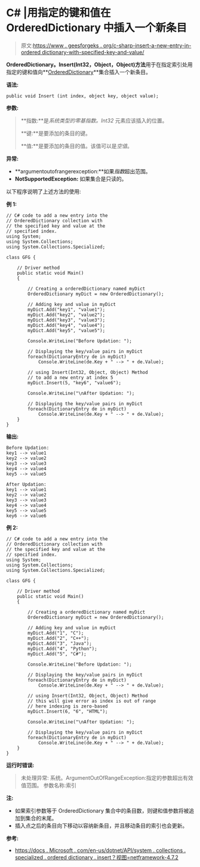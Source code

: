 # C# |用指定的键和值在 OrderedDictionary 中插入一个新条目

> 原文:[https://www . geesforgeks . org/c-sharp-insert-a-new-entry-in-ordered dictionary-with-specified-key-and-value/](https://www.geeksforgeeks.org/c-sharp-insert-a-new-entry-in-ordereddictionary-with-specified-key-and-value/)

**OrderedDictionary。Insert(Int32，Object，Object)方法**用于在指定索引处用指定的键和值向**[OrderedDictionary](https://www.geeksforgeeks.org/c-ordereddictionary-class/)**集合插入一个新条目。

**语法:**

```
public void Insert (int index, object key, object value);
```

**参数:**

> **指数:**是*系统类型的零基指数。Int32* 元素应该插入的位置。
> 
> **键:**是要添加的条目的键。
> 
> **值:**是要添加的条目的值。该值可以是*空值*。

**异常:**

*   **argumentoutofrangerexception:**如果*指数*超出范围。
*   **NotSupportedException:** 如果集合是只读的。

以下程序说明了上述方法的使用:

**例 1:**

```
// C# code to add a new entry into the
// OrderedDictionary collection with
// the specified key and value at the
// specified index.
using System;
using System.Collections;
using System.Collections.Specialized;

class GFG {

    // Driver method
    public static void Main()
    {

        // Creating a orderedDictionary named myDict
        OrderedDictionary myDict = new OrderedDictionary();

        // Adding key and value in myDict
        myDict.Add("key1", "value1");
        myDict.Add("key2", "value2");
        myDict.Add("key3", "value3");
        myDict.Add("key4", "value4");
        myDict.Add("key5", "value5");

        Console.WriteLine("Before Updation: ");

        // Displaying the key/value pairs in myDict
        foreach(DictionaryEntry de in myDict)
            Console.WriteLine(de.Key + " --> " + de.Value);

        // using Insert(Int32, Object, Object) Method
        // to add a new entry at index 5
        myDict.Insert(5, "key6", "value6");

        Console.WriteLine("\nAfter Updation: ");

        // Displaying the key/value pairs in myDict
        foreach(DictionaryEntry de in myDict)
            Console.WriteLine(de.Key + " --> " + de.Value);
    }
}
```

**输出:**

```
Before Updation: 
key1 --> value1
key2 --> value2
key3 --> value3
key4 --> value4
key5 --> value5

After Updation: 
key1 --> value1
key2 --> value2
key3 --> value3
key4 --> value4
key5 --> value5
key6 --> value6

```

**例 2:**

```
// C# code to add a new entry into the
// OrderedDictionary collection with
// the specified key and value at the
// specified index.
using System;
using System.Collections;
using System.Collections.Specialized;

class GFG {

    // Driver method
    public static void Main()
    {

        // Creating a orderedDictionary named myDict
        OrderedDictionary myDict = new OrderedDictionary();

        // Adding key and value in myDict
        myDict.Add("1", "C");
        myDict.Add("2", "C++");
        myDict.Add("3", "Java");
        myDict.Add("4", "Python");
        myDict.Add("5", "C#");

        Console.WriteLine("Before Updation: ");

        // Displaying the key/value pairs in myDict
        foreach(DictionaryEntry de in myDict)
            Console.WriteLine(de.Key + " --> " + de.Value);

        // using Insert(Int32, Object, Object) Method
        // this will give error as index is out of range
        // here indexing is zero-based
        myDict.Insert(6, "6", "HTML");

        Console.WriteLine("\nAfter Updation: ");

        // Displaying the key/value pairs in myDict
        foreach(DictionaryEntry de in myDict)
            Console.WriteLine(de.Key + " --> " + de.Value);
    }
}
```

**运行时错误:**

> 未处理异常:
> 系统。ArgumentOutOfRangeException:指定的参数超出有效值范围。
> 参数名称:索引

**注:**

*   如果索引参数等于 OrderedDictionary 集合中的条目数，则键和值参数将被追加到集合的末尾。
*   插入点之后的条目向下移动以容纳新条目，并且移动条目的索引也会更新。

**参考:**

*   [https://docs . Microsoft . com/en-us/dotnet/API/system . collections . specialized . ordered dictionary . insert？视图=netframework-4.7.2](https://docs.microsoft.com/en-us/dotnet/api/system.collections.specialized.ordereddictionary.insert?view=netframework-4.7.2)